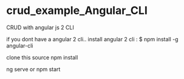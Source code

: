 # crud_example_Angular_CLI
CRUD with angular js 2 CLI 

if you dont have a angular 2 cli..
install angular 2 cli : $ npm install -g angular-cli

clone this source
npm install

ng serve or npm start

